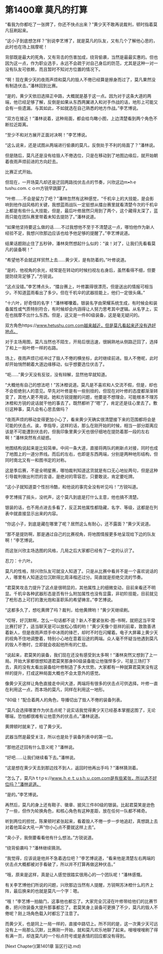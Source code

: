 # 第1400章 莫凡的打算

“看我为你都吃了一张牌了，你还不快点出来？”黄少天不敢再说裁判，顿时指着莫凡狂刷起来。

“这小子到底想怎样？”别说李艺博了，就是莫凡的队友，又有几个了解他心思的，此时也在场上揣摩呢！

背部既是最大的死角，又有背击的伤害加成，绕背偷袭，当然是最最实惠的。但也因为这一点，作为职业选手，永远不会疏于对自己身后的防范，尤其是这种一对一没有队友可依赖，而且暂时不知对方位置的情况下。

“啊！现在黄少天的夜雨声烦和莫凡的毁人不倦已经算是擦身而过了，莫凡果然没有制造伏击。”潘林回到比赛。

“是的，黄少天依旧选择正中路，大概就是基于这一点。因为对于这条大道的两端，他已经足够了解，反倒是如果从东西两翼进入和对手作战的话，地形上可能又会有一些遗漏。与其如此，不如就选在自己熟悉的地方作战。”李艺博说。

“双方在接近！”潘林说着，这种局面，都会给鸟瞰小图，上边清楚看到两个角色不断拉近距离。

“至少不和对方展开正面对决啊！”李艺博说。

“这么说来，还是试图从两端进行偷袭的莫凡，反倒处于不利的局面了？”潘林说。

但是随后，莫凡还是没有给毁人不倦选位，只是在移动到了地图边缘后，就开始朝着夜雨声烦前进的方向赶去。

比赛正式开始。

但现在，一开场莫凡却还是迂回两路找伏击点的节奏，兴欣这边m•hｅtushu.com.ｃｏｍ方锐早跳脚了。

“叶修……不会是留力了吧？”潘林忽然有这种感觉，“千机伞上的大技能，是会影响到他作战风格的关键，我想蓝雨战队一定挺想从擂台赛里就看清楚今次的千机伞上都是有些什么大技能，但是，最后叶修居然只用到了两个，这个藏得太深了，蓝雨只能在团队赛里带着未知去提防了。”潘林说道。

“如果他坚持要这么做的话……不过我想他不至于不清楚这一点，哪怕他作为新人经验不足，我想兴欣那边应该也给予他足够的提醒了。”李艺博说道。

结果话题刚止住了五秒钟，潘林突然想起什么似的：“诶！对了，让我们先看看莫凡的装备啊！”

“希望他不会就这样贸然上去……黄少天，是有防着的。”叶修说道。

“是的，他视角的余光，经常是在转动的时候扫视左右身后，虽然看得不细，但要提防绕背足够了。”方锐说。

“这点没错。”李艺博点头，“擂台赛上，叶修赢得很漂亮，但是送出的情报可相当少。不知道蓝雨看出了多少。但在千机伞的武器技能上，他们一定很头痛。”

“十六叶，好奇怪的名字！”潘林嘟囔着。银装名字由荣耀系统生成，有时候会和装备属性或气质特别符合，有时候却会内涵得让人努力思考其中逻辑。从名字上，实在也揣摩不出什么东西。但是，这又是一件80级装备，这是毫无疑问的。

双方角色https://www.hetushu.com.com越来越近，但是莫凡看起来还没有选好地点。

对于主场用图，莫凡当然也不陌生，开局后很迅速，很娴熟地从侧路迂回了，选择了和上一局叶修一样的右路。

场上，夜雨声烦已经冲过了毁人不倦的横坐标，此时继续前进。毁人不倦呢，此时却开始悄然朝着大道边缘移动，似乎想要选位伏击了。

“呃……”黄少天没有反驳，没有辩解，显然他早就知道。

“大概他有自己的想法吧！”苏沐橙说道。莫凡是不喜欢和人交流不假，但是，却也不会拒绝别人的意见。早先对叶修是有一些别扭的，但现在对叶修的态度都渐渐转变了，其他人更不用说。她和方锐提醒的问题，他要是不想理会，可能根本不理苏沐橙和方锐的说话就干他的事去了。既然都听了“嗯”了，肯定还是往心里去了。敷衍这种事，莫凡会有心思去做吗？

“夜雨声烦的移动变得更加小心了，看来黄少天确实很清楚接下来的范围都将会是可能的伏击点。诶，李指导，这样的话，那么在刚开始的时候，相当一部分距离应该是不可能遭到伏击的，但我印象里黄少天也很仔细地在提防着那一段的左右啊！”潘林突然有点疑惑。

地图结构说起来是比较简单。中间一条大道，直接将两队的刷新点对接，同时也成了地图上的一道分界线。而后的左右，也即是东西两端，分别是两种地形结构，但同时南北又有一和图书定的对称。

这是季后赛，不是全明星赛，哪怕裁判知道这货就是有口无心地扯两句，但是这种引导裁判做出判罚的言语，是绝对的零容忍，只要敢说，肯定要吃牌。

“这小子就知道耍个性扮冷酷，和他说的事完全没有听见吗！”方锐叫道。

李艺博摇了摇头，没吭声，这个莫凡到底是打什么主意，他也搞不清楚。

银装的话，也不用点进去多看了，反正其他属性都隐藏，名字、等级，这都是在列表中就直接显示出来的内容。

“你这小子，到底是藏在哪里了呢？居然这么有耐心，还不露面？”黄少天说道。

“那不是提防啊，那是通过自己的比赛视角，将地图情报更多地呈现给下边的队友啊！”李艺博说。

而这张兴欣主场选图的风格，几局之后大家都已经有了一定的认识了。

忍刀：十六叶。

莫凡的性格，除兴欣队友可就没人知道了。只是从比赛中看并不是一个喜欢说话的人，哪里有人知道这位沉默得比周泽楷还过分。简直就是拒绝交流的节奏。

“君莫笑攻击力提升了这点是很明显的，其他属性上的细微变动，目前来看还不明显。千机伞各种武器形态是否有什么附加属性也没有显露，非初阶技能，目前就见了枪形态上可打的激光炮和圣职系的希望祷言。”李艺博说。

“这都多久了，想吃黄牌了吗？裁判，给他黄牌哟！”黄少天继续刷。

“哎呀，好沉默啊，怎么一句话都不说？新人不要紧张和-图-书啊，就把这当平常比赛打好了，适当聊天是可以放松心情的哟！”黄少天像个慈祥的前辈，敦敦善诱着新人，但是夜雨声烦手中冰雨的锋芒，却时不时在闪耀着。电子大屏幕上黄少天的视角不住地调整着，特别小心地在意着沿途的两端。众人毫不怀疑当他遇到莫凡的毁人不倦时，立即就会收起他所有的仁慈。

“说起来，君莫笑的装备，我们现在还没有感受到太多啊！”潘林突然又想到了上一局。开始大家都很想知道君莫笑那身80级装备能让他强悍多少，可是三场打下去，真的没有太看出装备给叶修制造了多大优势。大家都有一种就算君莫笑没有这样的提升，打成这种局面大概也不会太意外的感觉。

像黄少天这样让角色直接走中间大道，两端将有很多的伏击点可供选择。叶修一直在利用这一点，而本场的莫凡，同样在利用这一地形。

“80级！”配合着两人的角色，导播切出了毁人不倦的装备列表。

“莫凡会选择哪里作为伏击点呢？说实话我觉得黄少天已经基本掌握这图了，无论哪端，恐怕都很难有让他意外的伏击点。”潘林说道。

黄牌顿时就来了，给了黄少天。

武器当然是最受关注，所以也是处于装备列表中的第一位。

“那他还迂回有什么意义呢？”潘林说。

“好吧……让我们继续看下去。”潘林说。

“这是想在黄少天去到那边找不到人，返回时他再出手吗？”潘林猜测着。

“怎么了，莫凡hｔtｐs://www.ｈｅｔｕsｈｕ.com.com是有些紧张，所以选不好位吗？”潘林说道。

“是的。”李艺博说。

再然后，莫凡的身上还有鞋子、徽章、披风三件80级的银装。比起君莫笑是逊色了一些，但作为轮换角色，和核心角色有这种差距，放在任何一队都不稀奇。

听到两位的担忧，陈果顿时紧张起来，看着毁人不倦一步一步地追赶，真想跳上去对着他耳朵大吼一声“你小心点不要就这样上去”。

“臭小子，我倒要看看他有什么想法。”方锐说道。

“绕背偷袭吗？”潘林继续猜测。

“我觉得，应该说是他并不急着选位吧？”李艺博说道，“看来他是清楚左右两端的伏击点大概都被对手看破了，所以并不打算再做这种伏击。”

“哦，原来是这样，真是让人感觉很踏实很用心的一个团队呢！”潘林感慨。

有关李艺博他们所说的问题，兴欣那边当然有人提醒，方锐啊苏沐橙什么的齐上阵，最后换来的也就是莫凡一个字：嗯。

“哦！”李艺博一拍脑门，这事他也都忘了。大家完全沉浸在叶修带给他们的比赛节奏，把兴欣装备大提升那事都忘了。君莫笑身上装备可更换了不少，莫凡的毁人不倦呢？刚上场角色载入时都忘了注意了。

而黄少天，也是同上一局一样的，直接中路切上。所不同的是，这一次黄少天可远没有上一局那么沉默，比赛刚一开始，就和莫凡欢乐地聊了起来。嗖嗖嗖嗖刷了得有满一页，却连莫凡的一个标点符号或是表情的回应都没有得到。



[Next Chapter](第1401章 盲区行动.md)